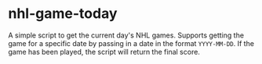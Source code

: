 # nhl-game-today

A simple script to get the current day's NHL games. Supports getting the game for a specific date by passing in a date in the format `YYYY-MM-DD`. If the game has been played, the script will return the final score.